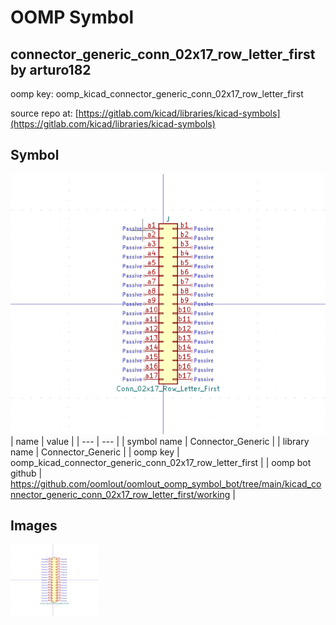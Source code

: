 # OOMP Symbol  
## connector_generic_conn_02x17_row_letter_first  by arturo182  
  
oomp key: oomp_kicad_connector_generic_conn_02x17_row_letter_first  
  
source repo at: [https://gitlab.com/kicad/libraries/kicad-symbols](https://gitlab.com/kicad/libraries/kicad-symbols)  
## Symbol  
  
[![working.png](working_600.png)](working.png)  
| name | value | 
| --- | --- | 
| symbol name | Connector_Generic | 
| library name | Connector_Generic | 
| oomp key | oomp_kicad_connector_generic_conn_02x17_row_letter_first | 
| oomp bot github | https://github.com/oomlout/oomlout_oomp_symbol_bot/tree/main/kicad_connector_generic_conn_02x17_row_letter_first/working | 
## Images  
  
[![working.png](working_140.png)](working.png)  

